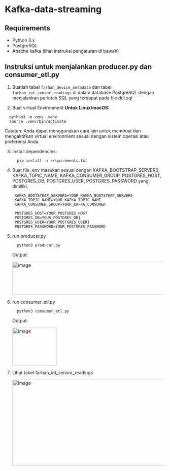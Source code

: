 # Kafka-data-streaming
## Requirements
* Python 3.x
* PostgreSQL
* Apache kafka (lihat instruksi pengaturan di bawah)

## Instruksi untuk menjalankan producer.py dan consumer_etl.py
1. Buatlah tabel ```farhan_device_metadata``` dan tabel ```farhan_iot_sensor_readings``` di dalam database PostgreSQL dengan menjalankan perintah SQL yang terdapat pada file ddl.sql

2. Buat virtual Environment **Untuk Linux/macOS:**
  ```
    python3 -m venv .venv
    source .venv/bin/activate
  ```
  Catatan: Anda dapat menggunakan cara lain untuk membuat dan mengaktifkan virtual environment sesuai dengan sistem operasi atau preferensi Anda.

3. Install dependencies:
   ```
     pip install -r requirements.txt
   ```  
4. Buat file .env masukan sesuai dengan KAFKA_BOOTSTRAP_SERVERS, KAFKA_TOPIC_NAME, KAFKA_CONSUMER_GROUP, POSTGRES_HOST, POSTGRES_DB, POSTGRES_USER, POSTGRES_PASSWORD yang dimiliki.
   ```
    KAFKA_BOOTSTRAP_SERVERS=YOUR_KAFKA_BOOTSTRAP_SERVERS
    KAFKA_TOPIC_NAME=YOUR_KAFKA_TOPIC_NAME
    KAFKA_CONSUMER_GROUP=YOUR_KAFKA_CONSUMER

    POSTGRES_HOST=YOUR_POSTGRES_HOST
    POSTGRES_DB=YOUR_POSTGRES_DB}
    POSTGRES_USER=YOUR_POSTGRES_USER}
    POSTGRES_PASSWORD=YOUR_POSTGRES_PASSWORD
   ```
5. run producer.py
   ```
     python3 producer.py
   ```
   Output:

   <img width="795" height="104" alt="image" src="https://github.com/user-attachments/assets/0f4cc72f-54f8-45c0-8f12-e05a7a972bf6" />

  
6. run consumer_etl.py
   ```
     python3 consumer_etl.py
   ```
   Output:

   <img width="139" height="119" alt="image" src="https://github.com/user-attachments/assets/f492aef7-e650-4eca-a6d1-fca5521a5c21" />

6. Lihat tabel farhan_iot_sensor_readings

   <img width="809" height="272" alt="image" src="https://github.com/user-attachments/assets/9233a9f2-0d2e-41eb-9aa8-571d429e1bcc" />


